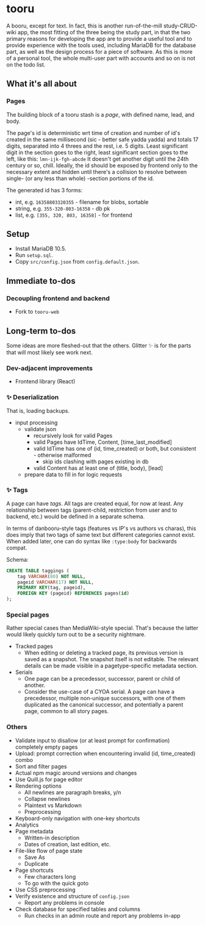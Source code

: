 # tooru

A booru, except for text. In fact, this is another run-of-the-mill study-CRUD-wiki app, the most fitting of the three being the study part, in that the two primary reasons for developing the app are to provide a useful tool and to provide experience with the tools used, including MariaDB for the database part, as well as the design process for a piece of software. As this is more of a personal tool, the whole multi-user part with accounts and so on is not on the todo list.

## What it's all about

### Pages

The building block of a tooru stash is a _page_, with defined name, lead, and body.

The page's id is deterministic wrt time of creation and number of id's created in the same millisecond (sic - better safe yadda yadda) and totals 17 digits, separated
into 4 threes and the rest, i.e. 5 digits. Least significant digit in the section goes to the right, least significant section goes to the left, like this: `lmn-ijk-fgh-abcde`
It doesn't get another digit until the 24th century or so, chill.
Ideally, the id should be exposed by frontend only to the necessary extent and hidden until there's a collision to resolve between single- (or any less than whole) -section portions of the id.

The generated id has 3 forms:

- int, e.g. `16358803320355` - filename for blobs, sortable
- string, e.g. `355-320-803-16358` - db pk
- list, e.g. `[355, 320, 803, 16358]` - for frontend

## Setup

- Install MariaDB 10.5.
- Run `setup.sql`.
- Copy `src/config.json` from `config.default.json`.

## Immediate to-dos

### Decoupling frontend and backend

- Fork to `tooru-web`

## Long-term to-dos

Some ideas are more fleshed-out that the others. Glitter ✨ is for the parts that will most likely see work next.

### Dev-adjacent improvements

- Frontend library (React)

### ✨ Deserialization

That is, loading backups.

- input processing
  - validate json
    - recursively look for valid Pages
    - valid Pages have IdTime, Content, \[time_last_modified\]
    - valid IdTime has one of (id, time_created) or both, but consistent - otherwise malformed
      - skip ids clashing with pages existing in db
    - valid Content has at least one of (title, body), \[lead\]
  - prepare data to fill in for logic requests

### ✨ Tags

A page can have _tags_. All tags are created equal, for now at least. Any relationship between tags (parent-child, restriction from user and to backend, etc.) would be defined in a separate schema.

In terms of danbooru-style tags (features vs IP's vs authors vs charas), this does imply that two tags of same text but different categories cannot exist. When added later, one can do syntax like `:type:body` for backwards compat.

Schema:

```sql
CREATE TABLE taggings (
    tag VARCHAR(80) NOT NULL,
    pageid VARCHAR(17) NOT NULL,
    PRIMARY KEY(tag, pageid),
    FOREIGN KEY (pageid) REFERENCES pages(id)
);
```

### Special pages

Rather special cases than MediaWiki-style special. That's because the latter would likely quickly turn out to be a security nightmare.

- Tracked pages
  - When editing or deleting a tracked page, its previous version is saved as a snapshot. The snapshot itself is not editable. The relevant details can be made visible in a pagetype-specific metadata section.
- Serials
  - One page can be a precedessor, successor, parent or child of another.
  - Consider the use-case of a CYOA serial. A page can have a precedessor, multiple non-unique successors, with one of them duplicated as the canonical successor, and potentially a parent page, common to all story pages.

### Others

- Validate input to disallow (or at least prompt for confirmation) completely empty pages
- Upload: prompt correction when encountering invalid (id, time_created) combo
- Sort and filter pages
- Actual npm magic around versions and changes
- Use Quill.js for page editor
- Rendering options
  - All newlines are paragraph breaks, y/n
  - Collapse newlines
  - Plaintext vs Markdown
  - Preprocessing
- Keyboard-only navigation with one-key shortcuts
- Analytics
- Page metadata
  - Written-in description
  - Dates of creation, last edition, etc.
- File-like flow of page state
  - Save As
  - Duplicate
- Page shortcuts
  - Few characters long
  - To go with the quick goto
- Use CSS preprocessing
- Verify existence and structure of `config.json`
  - Report any problems in console
- Check database for specified tables and columns
  - Run checks in an admin route and report any problems in-app
